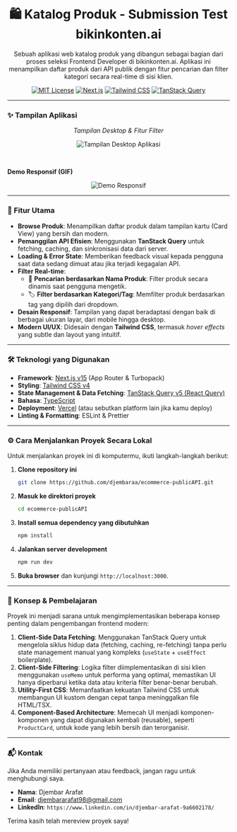 <div align="center">

# 🛍️ Katalog Produk - Submission Test bikinkonten.ai

<p>Sebuah aplikasi web katalog produk yang dibangun sebagai bagian dari proses seleksi Frontend Developer di bikinkonten.ai. Aplikasi ini menampilkan daftar produk dari API publik dengan fitur pencarian dan filter kategori secara real-time di sisi klien.</p>

</div>

<div align="center">

[![MIT License](https://img.shields.io/badge/License-MIT-green.svg)](https://choosealicense.com/licenses/mit/)
[![Next.js](https://img.shields.io/badge/Next.js-15-black?logo=next.js)](https://nextjs.org/)
[![Tailwind CSS](https://img.shields.io/badge/Tailwind_CSS-4-blue?logo=tailwindcss&logoColor=white)](https://tailwindcss.com/)
[![TanStack Query](https://img.shields.io/badge/TanStack_Query-v5-FF4154?logo=react-query&logoColor=white)](https://tanstack.com/query/latest)

</div>

---

### ✨ Tampilan Aplikasi

<div align="center">

*Tampilan Desktop & Fitur Filter*

![Tampilan Desktop Aplikasi](https://qrswqbfuolwuqvfsonia.supabase.co/storage/v1/object/public/asset//Screenshot%202025-06-26%20231018.png)

</div>

<br>

**Demo Responsif (GIF)**

<div align="center">

![Demo Responsif](https://i.imgur.com/Y4w2s5A.gif)

</div>

---

### 🚀 Fitur Utama

-   **Browse Produk**: Menampilkan daftar produk dalam tampilan kartu (Card View) yang bersih dan modern.
-   **Pemanggilan API Efisien**: Menggunakan **TanStack Query** untuk fetching, caching, dan sinkronisasi data dari server.
-   **Loading & Error State**: Memberikan feedback visual kepada pengguna saat data sedang dimuat atau jika terjadi kegagalan API.
-   **Filter Real-time**:
    -   🔎 **Pencarian berdasarkan Nama Produk**: Filter produk secara dinamis saat pengguna mengetik.
    -   🏷️ **Filter berdasarkan Kategori/Tag**: Memfilter produk berdasarkan tag yang dipilih dari dropdown.
-   **Desain Responsif**: Tampilan yang dapat beradaptasi dengan baik di berbagai ukuran layar, dari mobile hingga desktop.
-   **Modern UI/UX**: Didesain dengan **Tailwind CSS**, termasuk *hover effects* yang subtle dan layout yang intuitif.

---

### 🛠️ Teknologi yang Digunakan

* **Framework**: [Next.js v15](https://nextjs.org/) (App Router & Turbopack)
* **Styling**: [Tailwind CSS v4](https://tailwindcss.com/)
* **State Management & Data Fetching**: [TanStack Query v5 (React Query)](https://tanstack.com/query/latest)
* **Bahasa**: [TypeScript](https://www.typescriptlang.org/)
* **Deployment**: [Vercel](https://vercel.com/) (atau sebutkan platform lain jika kamu deploy)
* **Linting & Formatting**: ESLint & Prettier

---

### ⚙️ Cara Menjalankan Proyek Secara Lokal

Untuk menjalankan proyek ini di komputermu, ikuti langkah-langkah berikut:

1.  **Clone repository ini**
    ```bash
    git clone https://github.com/djembaraa/ecommerce-publicAPI.git
    ```

2.  **Masuk ke direktori proyek**
    ```bash
    cd ecommerce-publicAPI
    ```

3.  **Install semua dependency yang dibutuhkan**
    ```bash
    npm install
    ```

4.  **Jalankan server development**
    ```bash
    npm run dev
    ```

5.  **Buka browser** dan kunjungi `http://localhost:3000`.

---

### 🧠 Konsep & Pembelajaran

Proyek ini menjadi sarana untuk mengimplementasikan beberapa konsep penting dalam pengembangan frontend modern:

1.  **Client-Side Data Fetching**: Menggunakan TanStack Query untuk mengelola siklus hidup data (fetching, caching, re-fetching) tanpa perlu state management manual yang kompleks (`useState` + `useEffect` boilerplate).
2.  **Client-Side Filtering**: Logika filter diimplementasikan di sisi klien menggunakan `useMemo` untuk performa yang optimal, memastikan UI hanya diperbarui ketika data atau kriteria filter benar-benar berubah.
3.  **Utility-First CSS**: Memanfaatkan kekuatan Tailwind CSS untuk membangun UI kustom dengan cepat tanpa meninggalkan file HTML/TSX.
4.  **Component-Based Architecture**: Memecah UI menjadi komponen-komponen yang dapat digunakan kembali (reusable), seperti `ProductCard`, untuk kode yang lebih bersih dan terorganisir.

---

### 📬 Kontak

Jika Anda memiliki pertanyaan atau feedback, jangan ragu untuk menghubungi saya.

-   **Nama**: Djembar Arafat
-   **Email**: djembararafat98@gmail.com
-   **LinkedIn**: `https://www.linkedin.com/in/djembar-arafat-9a6602178/`

Terima kasih telah mereview proyek saya!
